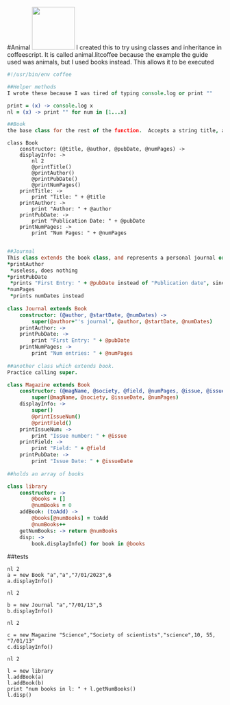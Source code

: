#Animal
<img src = "http://www.precisionnutrition.com/wordpress/wp-content/uploads/2013/02/coffee-black.jpg" width = "100px" height = "100px" />
I created this to try using classes and inheritance in coffeescript.  It is called animal.litcoffee because the example the guide used was animals, but I used books instead.
This allows it to be executed

```coffeescript
#!/usr/bin/env coffee

##Helper methods
I wrote these because I was tired of typing console.log or print ""

print = (x) -> console.log x
nl = (x) -> print "" for num in [1...x]

##Book
the base class for the rest of the function.  Accepts a string title, a string author, a string pubDate, and an int numPages in its constructor.  displayInfo prints itself.  It calls methods to print each attribute so that each attribute could be overridden in a child class.
```

    class Book
        constructor: (@title, @author, @pubDate, @numPages) ->
        displayInfo: ->
            nl 2
            @printTitle()
            @printAuthor()
            @printPubDate()
            @printNumPages()
        printTitle: ->
            print "Title: " + @title
        printAuthor: -> 
            print "Author: " + @author
        printPubDate: ->
            print "Publication Date: " + @pubDate
        printNumPages: ->
            print "Num Pages: " + @numPages

```coffeescript
    
##Journal
This class extends the book class, and represents a personal journal or diary.  Instead of a title, it uses the name's journal, and has numDates instead of numPages and startDate instead of pubDate.  Uses super's constructor, overrides several of the methods.
*printAuthor
 *useless, does nothing
*printPubDate
 *prints "First Entry: " + @pubDate instead of "Publication date", since the latter would be irrelevant
*numPages
 *prints numDates instead    
 
class Journal extends Book
    constructor: (@author, @startDate, @numDates) ->
        super(@author+"'s journal", @author, @startDate, @numDates)
    printAuthor: ->
    printPubDate: ->
        print "First Entry: " + @pubDate
    printNumPages: ->
        print "Num entries: " + @numPages
        
##another class which extends book.
Practice calling super.        

class Magazine extends Book
    constructor: (@magName, @society, @field, @numPages, @issue, @issueDate) ->
        super(@magName, @society, @issueDate, @numPages)
    displayInfo: ->
        super()
        @printIssueNum()
        @printField()
    printIssueNum: ->
        print "Issue number: " + @issue
    printField: ->
        print "Field: " + @field
    printPubDate: ->
        print "Issue Date: " + @issueDate
        
##holds an array of books    

class library
    constructor: ->
        @books = []
        @numBooks = 0
    addBook: (toAdd) ->
        @books[@numBooks] = toAdd
        @numBooks++
    getNumBooks: -> return @numBooks
    disp: ->
        book.displayInfo() for book in @books
```
##tests

    nl 2
    a = new Book "a","a","7/01/2023",6
    a.displayInfo()
    
    nl 2
    
    b = new Journal "a","7/01/13",5 
    b.displayInfo()
    
    nl 2
    
    c = new Magazine "Science","Society of scientists","science",10, 55, "7/01/13"
    c.displayInfo()
    
    nl 2
    
    l = new library
    l.addBook(a)
    l.addBook(b)
    print "num books in l: " + l.getNumBooks()
    l.disp()

